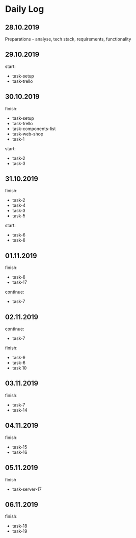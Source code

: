 # Daily Log

## 28.10.2019

Preparations - analyse, tech stack, requirements, functionality

## 29.10.2019

start:

- task-setup
- task-trello

## 30.10.2019

finish:

- task-setup
- task-trello
- task-components-list
- task-web-shop
- task-1

start:

- task-2
- task-3

## 31.10.2019

finish:

- task-2
- task-4
- task-3
- task-5

start:

- task-6
- task-8

## 01.11.2019

finish:

- task-8
- task-17

continue:

- task-7

## 02.11.2019

continue:

- task-7

finish:

- task-9
- task-6
- task 10

## 03.11.2019

finish:

- task-7
- task-14

## 04.11.2019

finish:
- task-15
- task-16

## 05.11.2019
finish
- task-server-17

## 06.11.2019
finish:
- task-18
- task-19

